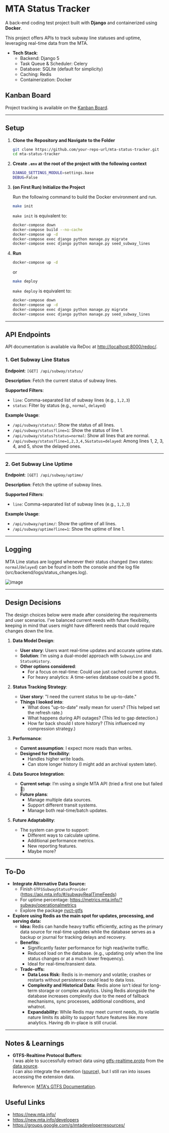 # MTA Status Tracker

A back-end coding test project built with **Django** and containerized using **Docker**.

This project offers APIs to track subway line statuses and uptime, leveraging real-time data from the MTA.

-   **Tech Stack**:
    -   Backend: Django 5
    -   Task Queue & Scheduler: Celery
    -   Database: SQLite (default for simplicity)
    -   Caching: Redis
    -   Containerization: Docker

## Kanban Board

Project tracking is available on the [Kanban Board](https://github.com/users/frozen0601/projects/3).

---

## Setup

1. **Clone the Repository and Navigate to the Folder**

    ```bash
    git clone https://github.com/your-repo-url/mta-status-tracker.git
    cd mta-status-tracker
    ```
2. **Create `.env` at the root of the project with the following context**
    ```bash
    DJANGO_SETTINGS_MODULE=settings.base
    DEBUG=False
    ```

2. **(on First Run) Initialize the Project**
   
   Run the following command to build the Docker environment and run.

    ```bash
    make init
    ```

    `make init` is equivalent to:
    ```bash
    docker-compose down
    docker-compose build --no-cache
    docker-compose up -d
    docker-compose exec django python manage.py migrate
    docker-compose exec django python manage.py seed_subway_lines
    ```

4. **Run**
    ```bash
    docker-compose up -d
    ```

    or
   
    ```bash
    make deploy
    ```

    `make deploy` is equivalent to:
    ```bash
    docker-compose down
    docker-compose up -d
    docker-compose exec django python manage.py migrate
    docker-compose exec django python manage.py seed_subway_lines
    ```

---

## API Endpoints
API documentation is available via ReDoc at [http://localhost:8000/redoc/](http://localhost:8000/redoc/).

### 1. **Get Subway Line Status**

**Endpoint**:
`[GET] /api/subway/status/`

**Description**:
Fetch the current status of subway lines.

**Supported Filters**:

-   `line`: Comma-separated list of subway lines (e.g., `1,2,3`)
-   `status`: Filter by status (e.g., `normal`, `delayed`)

**Example Usage**:

-   `/api/subway/status/`: Show the status of all lines.
-   `/api/subway/status?line=1`: Show the status of line 1.
-   `/api/subway/status?status=normal`: Show all lines that are normal.
-   `/api/subway/status?line=1,2,3,4,5&status=delayed`: Among lines 1, 2, 3, 4, and 5, show the delayed ones.

---

### 2. **Get Subway Line Uptime**

**Endpoint**:
`[GET] /api/subway/uptime/`

**Description**:
Fetch the uptime of subway lines.

**Supported Filters**:

-   `line`: Comma-separated list of subway lines (e.g., `1,2,3`)

**Example Usage**:

-   `/api/subway/uptime/`: Show the uptime of all lines.
-   `/api/subway/uptime?line=1`: Show the uptime of line 1.


---
## Logging
MTA Line status are logged whenever their status changed (two states: `normal`/`delayed`) can be found in both the console and the log file (src/backend/logs/status_changes.log).

![image](https://github.com/user-attachments/assets/a1d16f47-1920-40eb-acb2-49590d78ec74)

---

## Design Decisions  
The design choices below were made after considering the requirements and user scenarios. I’ve balanced current needs with future flexibility, keeping in mind that users might have different needs that could require changes down the line.

1. **Data Model Design**:  
   - **User story**: Users want real-time updates and accurate uptime stats.
   - **Solution**: I’m using a dual-model approach with `SubwayLine` and `StatusHistory`.
   - **Other options considered**:
     * For a focus on real-time: Could use just cached current status.
     * For heavy analytics: A time-series database could be a good fit.

2. **Status Tracking Strategy**:
   - **User story**: "I need the current status to be up-to-date."
   - **Things I looked into**:
     * What does "up-to-date" really mean for users? (This helped set the refresh rate.)
     * What happens during API outages? (This led to gap detection.)
     * How far back should I store history? (This influenced my compression strategy.)
       
3. **Performance**:
   - **Current assumption**: I expect more reads than writes.
   - **Designed for flexibility**:
     * Handles higher write loads.
     * Can store longer history (I might add an archival system later).
       
4. **Data Source Integration**:  
   - **Current setup**: I’m using a single MTA API (tried a first one but failed🫠)
   - **Future plans**:
     * Manage multiple data sources.
     * Support different transit systems.
     * Manage both real-time/batch updates.
       
5. **Future Adaptability**:
   - The system can grow to support:
     * Different ways to calculate uptime.
     * Additional performance metrics.
     * New reporting features.
     * Maybe more?

---

## To-Do
-   **Integrate Alternative Data Source:**
    - Finish `GTFSSubwayStatusProvider` (https://api.mta.info/#/subwayRealTimeFeeds)
    - For uptime percentage: https://metrics.mta.info/?subway/operationalmetrics
    - Explore the package [nyct-gtfs](https://github.com/Andrew-Dickinson/nyct-gtfs)
-   **Explore using Redis as the main spot for updates, processing, and serving data:**  
       - **Idea:** Redis can handle heavy traffic efficiently, acting as the primary data source for real-time updates while the database serves as a backup or journal for tracking delays and recovery.
       - **Benefits:**  
         - Significantly faster performance for high read/write traffic.
         - Reduced load on the database. (e.g., updating only when the line status changes or at a much lower frequency).
         - Ideal for real-time/transient data.
       - **Trade-offs:**  
         - **Data Loss Risk:** Redis is in-memory and volatile; crashes or restarts without persistence could lead to data loss.  
         - **Complexity and Historical Data:**  Redis alone isn’t ideal for long-term storage or complex analytics. Using Redis alongside the database increases complexity due to the need of fallback mechanisms, sync processes, additional conditions, and whatnot.
         - **Expandability:** While Redis may meet current needs, its volatile nature limits its ability to support future features like more analytics. Having db in-place is still crucial.

--- 

## Notes & Learnings

- **GTFS-Realtime Protocol Buffers**:  
  I was able to successfully extract data using [gtfs-realtime.proto](https://github.com/google/transit/blob/master/gtfs-realtime/proto/gtfs-realtime.proto) from the [data source](https://api.mta.info/#/subwayRealTimeFeeds).  
  I can also integrate the extention  ([source](https://github.com/OneBusAway/onebusaway-gtfs-realtime-api/blob/master/src/main/proto/com/google/transit/realtime/gtfs-realtime-service-status.proto)), but I still ran into issues accessing the extension data.

  Reference: [MTA's GTFS Documentation](https://new.mta.info/document/90881).

## Useful Links
- https://new.mta.info/
- https://new.mta.info/developers
- https://groups.google.com/g/mtadeveloperresources/
